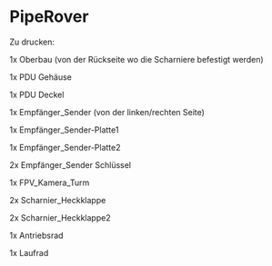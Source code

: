 # PipeRover
Zu drucken:

1x Oberbau (von der Rückseite wo die Scharniere befestigt werden)

1x PDU Gehäuse

1x PDU Deckel

1x Empfänger_Sender (von der linken/rechten Seite)

1x Empfänger_Sender-Platte1

1x Empfänger_Sender-Platte2

2x Empfänger_Sender Schlüssel

1x FPV_Kamera_Turm

2x Scharnier_Heckklappe

2x Scharnier_Heckklappe2

1x Antriebsrad 

1x Laufrad
